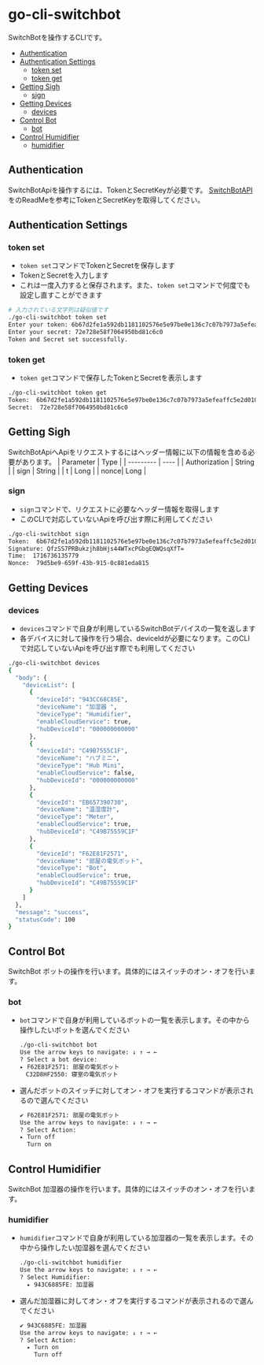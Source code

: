 # go-cli-switchbot
SwitchBotを操作するCLIです。
- [Authentication](#authentication)
- [Authentication Settings](#authentication-settings)
    - [token set](#token-set)
    - [token get](#token-get)
- [Getting Sigh](#getting-sigh)
    - [sign](#sign)
- [Getting Devices](#getting-devices)
    - [devices](#devices)
- [Control Bot](#control-bot)
    - [bot](#bot)
- [Control Humidifier](#control-humidifier)
    - [humidifier](#humidifier)

## Authentication
SwitchBotApiを操作するには、TokenとSecretKeyが必要です。
[SwitchBotAPI](https://github.com/OpenWonderLabs/SwitchBotAPI?tab=readme-ov-file#getting-started)をのReadMeを参考にTokenとSecretKeyを取得してください。

## Authentication Settings

### token set
- `token set`コマンドでTokenとSecretを保存します
- TokenとSecretを入力します
- これは一度入力すると保存されます。また、`token set`コマンドで何度でも設定し直すことができます
```sh
# 入力されている文字列は疑似値です
./go-cli-switchbot token set
Enter your token: 6b67d2fe1a592db1181102576e5e97be0e136c7c07b7973a5efeaffc5e2d010ca4f4954de9c7d2f62f01d61
Enter your secret: 72e728e58f7064950bd81c6c0
Token and Secret set successfully.
```

### token get
- `token get`コマンドで保存したTokenとSecretを表示します
```sh
./go-cli-switchbot token get
Token:  6b67d2fe1a592db1181102576e5e97be0e136c7c07b7973a5efeaffc5e2d010ca4f4954de9c7d2f62f01d61
Secret:  72e728e58f7064950bd81c6c0
```

## Getting Sigh
SwitchBotApiへApiをリクエストするにはヘッダー情報に以下の情報を含める必要があります。
| Parameter | Type |
| --------- | ---- |
| Authorization | String |
| sign | String |
| t    | Long   |
| nonce| Long   |

### sign
- `sign`コマンドで、リクエストに必要なヘッダー情報を取得します
- このCLIで対応していないApiを呼び出す際に利用してください
```sh
./go-cli-switchbot sign
Token:  6b67d2fe1a592db1181102576e5e97be0e136c7c07b7973a5efeaffc5e2d010ca4f4954de9c7d2f62f01d61
Signature: QfzSS7PRBukzjh8bHjs44WTxcPGbgEQWQsqXfT=
Time:  1716736135779
Nonce:  79d5be9-659f-43b-915-0c881eda815
```

## Getting Devices
### devices
- `devices`コマンドで自身が利用しているSwitchBotデバイスの一覧を返します
- 各デバイスに対して操作を行う場合、deviceIdが必要になります。このCLIで対応していないApiを呼び出す際でも利用してください
```sh
./go-cli-switchbot devices
{
  "body": {
    "deviceList": [
      {
        "deviceId": "943CC68C85E",
        "deviceName": "加湿器 ",
        "deviceType": "Humidifier",
        "enableCloudService": true,
        "hubDeviceId": "000000000000"
      },
      {
        "deviceId": "C49B7555C1F",
        "deviceName": "ハブミニ",
        "deviceType": "Hub Mini",
        "enableCloudService": false,
        "hubDeviceId": "000000000000"
      },
      {
        "deviceId": "EB657390730",
        "deviceName": "温湿度計",
        "deviceType": "Meter",
        "enableCloudService": true,
        "hubDeviceId": "C49B75559C1F"
      },
      {
        "deviceId": "F62E81F2571",
        "deviceName": "部屋の電気ボット",
        "deviceType": "Bot",
        "enableCloudService": true,
        "hubDeviceId": "C49B75559C1F"
      }
    ]
  },
  "message": "success",
  "statusCode": 100
}
```

## Control Bot
SwitchBot ボットの操作を行います。具体的にはスイッチのオン・オフを行います。

### bot
- `bot`コマンドで自身が利用しているボットの一覧を表示します。その中から操作したいボットを選んでください
    ```sh
    ./go-cli-switchbot bot
    Use the arrow keys to navigate: ↓ ↑ → ← 
    ? Select a bot device: 
    ▸ F62E81F2571: 部屋の電気ボット
    　C32D8HF2550: 寝室の電気ボット
    ```
- 選んだボットのスイッチに対してオン・オフを実行するコマンドが表示されるので選んでください
    ```sh
    ✔ F62E81F2571: 部屋の電気ボット
    Use the arrow keys to navigate: ↓ ↑ → ← 
    ? Select Action: 
    ▸ Turn off
      Turn on
    ```

## Control Humidifier
SwitchBot 加湿器の操作を行います。具体的にはスイッチのオン・オフを行います。

### humidifier
- `humidifier`コマンドで自身が利用している加湿器の一覧を表示します。その中から操作したい加湿器を選んでください
  ```sh
  ./go-cli-switchbot humidifier
  Use the arrow keys to navigate: ↓ ↑ → ← 
  ? Select Humidifier: 
    ▸ 943C6885FE: 加湿器 
  ```
- 選んだ加湿器に対してオン・オフを実行するコマンドが表示されるので選んでください
  ```sh
  ✔ 943C6885FE: 加湿器 
  Use the arrow keys to navigate: ↓ ↑ → ← 
  ? Select Action: 
    ▸ Turn on
      Turn off
  ```
